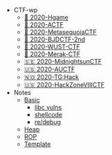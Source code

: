 <!--
<center>
<a href='#/'>
<img src="http://image.taqini.space/img/owl.png" width=128>
</a>
<p>Powered by docsify</p>
</center>
-->
* CTF-wp
  * [📖 2020-Hgame](ctf/Hgame-2020/ "杭电新生赛 - 20200116/0214")
  * [📖 2020-ACTF](ctf/ACTF-2020/ "中南大学新生赛 - 20200201/14")
  * [📖 2020-MetasequoiaCTF](ctf/MetasequoiaCTF-2020/ "MetasequoiaCTF writeup - 20200220/21")
  * [📖 2020-BJDCTF-2nd](ctf/BJDCTF-2nd-2020/ "BJDCTF 2nd Pwn出题人wp - 20200321/23")
  * [📖 2020-WUST-CTF](ctf/WUST-CTF-2020/ "WUST-CTF 萌新赛 - 20200327/30")
  * [📖 2020-Merak-CTF](ctf/MrCTF-2020/ "merak-ctf 天璇新生赛 - 20200327/30")
  * [🇸🇪 2020-MidnightsunCTF](ctf/MidnightsunCTF-2020/ "MidnightsunCTF2020 - 20200404/05")
  * [🇺🇸 2020-AUCTF](ctf/AUCTF-2020/ "AUCTF2020 - 20200403/06")
  * [🇳🇴 2020-TG:Hack](ctf/TGHACK-2020/ "TG:Hack2020 - 20200411/12")
  * [🇺🇸 2020-HackZoneVIIICTF](ctf/HackZoneVIIICTF-2020/ "HackZoneVIII - 20200412")
* Notes
  * [Basic](note/basic/)
    * [libc vulns](note/basic/libc.md)
    * [shellcode](note/basic/shellcode.md)
    * [re/debug](note/basic/debug.md)
  * [Heap](note/heap/)
  * [ROP](note/rop/)
  * [Template](pwn-demo.md)

